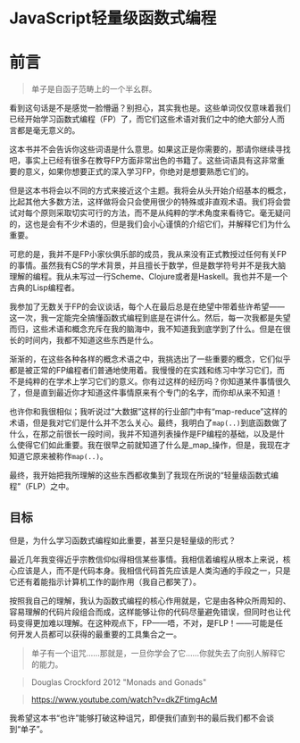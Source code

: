 # JavaScript轻量级函数式编程

# 前言

> 单子是自函子范畴上的一个半幺群。

看到这句话是不是感觉一脸懵逼？别担心，其实我也是。这些单词仅仅意味着我们已经开始学习函数式编程（FP）了，而它们这些术语对我们之中的绝大部分人而言都是毫无意义的。

这本书并不会告诉你这些词语是什么意思。如果这正是你需要的，那请你继续寻找吧，事实上已经有很多在教导FP方面非常出色的书籍了。这些词语具有这非常重要的意义，如果你想要正式的深入学习FP，你绝对是想要熟悉它们的。

但是这本书将会以不同的方式来接近这个主题。我将会从头开始介绍基本的概念，比起其他大多数方法，这样做将会只会使用很少的特殊或非直观术语。我们将会尝试对每个原则采取切实可行的方法，而不是从纯粹的学术角度来看待它。毫无疑问的，这也是会有不少术语的，但是我们会小心谨慎的介绍它们，并解释它们为什么重要。

可悲的是，我并不是FP小家伙俱乐部的成员，我从来没有正式教授过任何有关FP的事情。虽然我有CS的学术背景，并且擅长于数学，但是数学符号并不是我大脑理解的编程。我从未写过一行Scheme、Clojure或者是Haskell。我也并不是一个古典的Lisp编程者。

我参加了无数关于FP的会议谈话，每个人在最后总是在绝望中带着些许希望——这一次，我一定能完全搞懂函数式编程到底是在讲什么。然后，每一次我都是失望而归，这些术语和概念充斥在我的脑海中，我不知道我到底学到了什么。但是在很长的时间内，我都不知道这些东西是什么。

渐渐的，在这些各种各样的概念术语之中，我挑选出了一些重要的概念，它们似乎都是被正常的FP编程者们普通地使用着。我慢慢的在实践和练习中学习它们，而不是纯粹的在学术上学习它们的意义。你有过这样的经历吗？你知道某件事情很久了，但是直到最近你才知道这件事情原来有个专门的名字，而你却从来不知道！

也许你和我很相似；我听说过“大数据”这样的行业部门中有“map-reduce”这样的术语，但是我对它们是什么并不怎么关心。最终，我明白了`map(..)`到底函数做了什么，在那之前很长一段时间，我并不知道列表操作是FP编程的基础，以及是什么使得它们如此重要。我在很早之前就知道了什么是_map_操作，但是，我现在才知道它原来被称作`map(..)`。

最终，我开始把我所理解的这些东西都收集到了我现在所说的“轻量级函数式编程”（FLP）之中。

## 目标

但是，为什么学习函数式编程如此重要，甚至只是轻量级的形式？  

最近几年我变得近乎宗教信仰似得相信某些事情。我相信着编程从根本上来说，核心应该是人，而不是代码本身。我相信代码首先应该是人类沟通的手段之一，只是它还有着能指示计算机工作的副作用（我自己都笑了）。

按照我自己的理解，我认为函数式编程的核心作用就是，它是由各种众所周知的、容易理解的代码片段组合而成，这样能够让你的代码尽量避免错误，但同时也让代码变得更加难以理解。在这种观点下，FP——唔，不对，是FLP！——可能是任何开发人员都可以获得的最重要的工具集合之一。

> 单子有一个诅咒……那就是，一旦你学会了它……你就失去了向别人解释它的能力。

> Douglas Crockford 2012 "Monads and Gonads"

> https://www.youtube.com/watch?v=dkZFtimgAcM

我希望这本书“也许”能够打破这种诅咒，即便我们直到书的最后我们都不会谈到“单子”。